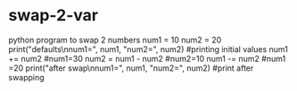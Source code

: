 # swap-2-var
python program to swap 2 numbers
num1 = 10
num2 = 20
print("defaults\nnum1=", num1, "num2=", num2)             #printing initial values
num1 += num2                                              #num1=30
num2 = num1 - num2                                        #num2=10
num1 -= num2                                              #num1 =20
print("after swap\nnum1=", num1, "num2=", num2)           #print after swapping 
